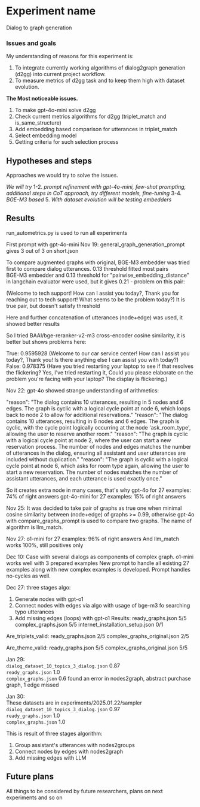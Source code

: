 # Experiment name
Dialog to graph generation

### Issues and goals
My understanding of reasons for this experiment is:
1. To integrate currently working algorithms of dialog2graph generation (d2gg) into current project workflow.
2. To measure metrics of d2gg task and to keep them high with dataset evolution.

**The Most noticeable issues.**
1. To make gpt-4o-mini solve d2gg
2. Check current metrics algorithms for d2gg (triplet_match and is_same_structure)
3. Add embedding based comparison for utterances in triplet_match
4. Select embedding model
5. Getting criteria for such selection process

## Hypotheses and steps

Approaches we would try to solve the issues.

*We will try*
1-2. *prompt refinement with gpt-4o-mini, few-shot prompting, additional steps in CoT approach, try different models, fine-tuning*
3-4. *BGE-M3 based*
5. *With dataset evolution will be testing embedders*

## Results
run_autometrics.py is used to run all experiments

First prompt with gpt-4o-mini
Nov 19: general_graph_generation_prompt gives 3 out of 3 on short.json

To compare augmented graphs with original, BGE-M3 embedder was tried first to compare dialog utterances.
0.13 threshold fitted most pairs  
BGE-M3 embedder and 0.13 threshold for "pairwise_embedding_distance" in langchain evaluator were used, but it gives 0.21 - problem on this pair:

(Welcome to tech support! How can I assist you today?, Thank you for reaching out to tech support! What seems to be the problem today?)
It is true pair, but doesn't satisfy threshold 

Here and further concatenation of utterances (node+edge) was used, it showed better results

So I tried BAAI/bge-reranker-v2-m3 cross-encoder cosine similarity, it is better but shows problems here:

True: 0.9595928 (Welcome to our car service center! How can I assist you today?, Thank you! Is there anything else I can assist you with today?)
False: 0.978375 (Have you tried restarting your laptop to see if that resolves the flickering? Yes, I've tried restarting it, Could you please elaborate on the problem you're facing with your laptop? The display is flickering.)

Nov 22:
gpt-4o showed strange understanding of arithmetics:

"reason": "The dialog contains 10 utterances, resulting in 5 nodes and 6 edges. The graph is cyclic with a logical cycle point at node 6, which loops back to node 2 to allow for additional reservations."
"reason": "The dialog contains 10 utterances, resulting in 6 nodes and 6 edges. The graph is cyclic, with the cycle point logically occurring at the node 'ask_room_type', allowing the user to reserve another room."
"reason": "The graph is cyclic with a logical cycle point at node 2, where the user can start a new reservation process. The number of nodes and edges matches the number of utterances in the dialog, ensuring all assistant and user utterances are included without duplication."
"reason": "The graph is cyclic with a logical cycle point at node 6, which asks for room type again, allowing the user to start a new reservation. The number of nodes matches the number of assistant utterances, and each utterance is used exactly once."

So it creates extra node in many cases, that's why
gpt-4o for 27 examples: 74% of right answers
gpt-4o-mini for 27 examples: 15% of right answers

Nov 25:
It was decided to take pair of graphs as true one when minimal cosine similarity between (node+edge) of graphs >= 0.99, otherwise
gpt-4o with compare_graphs_prompt is used to compare two graphs. The name of algorithm is llm_match.

Nov 27:
o1-mini for 27 examples: 96% of right answers
And llm_match works 100%, still positives only

Dec 10:
Case with several dialogs as components of complex graph.
o1-mini works well with 3 prepared examples
New prompt to handle all existing 27 examples along with new complex examples is developed.
Prompt handles no-cycles as well.

Dec 27:
three stages algo:
1. Generate nodes with gpt-o1
2. Connect nodes with edges via algo with usage of bge-m3 fo searching typo utterances
3. Add missing edges (loops) with gpt-o1
Results:
ready_graphs.json 5/5
complex_graphs.json 5/5
internet_installation_setup.json 0/1

Are_triplets_valid:
ready_graphs.json 2/5
complex_graphs_original.json 2/5

Are_theme_valid:
ready_graphs.json 5/5
complex_graphs_original.json 5/5

Jan 29:\
`dialog_dataset_10_topics_3_dialog.json` 0.87\
`ready_graphs.json` 1.0\
`complex_graphs.json` 0.6 found an error in nodes2graph, abstract purchase graph, 1 edge missed

Jan 30:\
These datasets are in experiments/2025.01.22/sampler\
`dialog_dataset_10_topics_3_dialog.json` 0.97\
`ready_graphs.json` 1.0\
`complex_graphs.json` 1.0

This is result of three stages algorithm:
1. Group assistant's utterances with nodes2groups
2. Connect nodes by edges with nodes2graph
3. Add missing edges with LLM

## Future plans
All things to be considered by future researchers, plans on next experiments and so on
